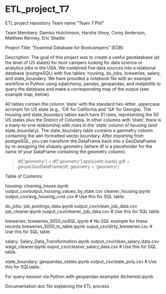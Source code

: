 # ETL_project_T7
ETL project repository
Team name “Team 7 Phil”

Team Members: Damiso Hutchinson, Harsha Vinoy, Corey Anderson, Matthew Kenney, Eric Shadle

Project Title: “Essential Database for Bootcampers” (EDB)

Description: The goal of this project was to create a useful geodatabase (at the level of US states) for boot campers looking for data science or analytics jobs in the USA. We combined five data sources into a relational database (postgreSQL) with five tables: housing, ds_jobs, breweries, salary, and state_boundary. We have provided a notebook file with an example workflow in Python using sqlalchemy, pandas, geopandas, and matplotlib to query the database and make a corresponding map of the output (see example map, below). 

All tables contain the column ‘state’ with the standard two-letter, uppercase acronym for US state (e.g., ‘CA’ for California and ‘GA’ for Georgia).
The housing and state_boundary tables each have 51 rows, representing the 50 US states plus the District of Columbia. In other columns with ‘state’, there is a many-to-one relationship with rows in the ‘state’ column of housing (and state_boundary).
The state_boundary table contains a geometry column containing the wkt-formatted vector boundary.
After importing from postgreSQL, you can transform the DataFrame back into a GeoDataFrame by re-assigning the shapely geometry (where df is a placeholder for the name of your DataFrame containing the geometry column):
> df['geometry'] = df['geometry'].apply(wkt.loads)
> gdf = geopd.GeoDataFrame(df, geometry = 'geometry')


Table of Contents:

housing:
cleaning_house.ipynb
output_csv/output_housing_values_by_state.csv
cleaner_housing.ipynb
output_csv/avg_housing_cost.csv  # Use this for SQL table.

ds_jobs:
job_postings_data.ipynb
output_csv/clean_job_data.csv
job_cleaner.ipynb
output_csv/cleaner_job_data.csv  # Use this for SQL table.

breweries:
breweries_5050_noSQL.ipynb  # No SQL example for these records
breweries_5050_to_table.ipynb
ouput_csv/dirty_breweries.csv  # Use this for SQL table.

salary:
Salary_Data_Transformation.ipynb
output_csv/clean_salary_data.csv
wage_cleaner.ipynb
ouput_csv/cleaner_salary_data.csv  # Use this for SQL table.

state_boundary:
geopandas_states.ipynb
output_csv/state_poly.csv  # Use this for SQLtable.

For query session via Python with geopandas examples
Alchemist.ipynb

Documentation doc file explaining the ETL process
